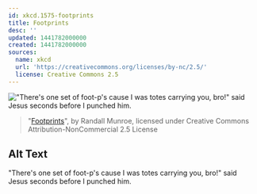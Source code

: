 ```yaml
---
id: xkcd.1575-footprints
title: Footprints
desc: ''
updated: 1441782000000
created: 1441782000000
sources:
  name: xkcd
  url: 'https://creativecommons.org/licenses/by-nc/2.5/'
  license: Creative Commons 2.5
---
```

!["There's one set of foot-p's cause I was totes carrying you, bro!" said Jesus seconds before I punched him.](https://imgs.xkcd.com/comics/footprints.png)
> "[Footprints](https://xkcd.com/1575/)", by Randall Munroe, licensed under Creative Commons Attribution-NonCommercial 2.5 License

## Alt Text
"There's one set of foot-p's cause I was totes carrying you, bro!" said Jesus seconds before I punched him.
